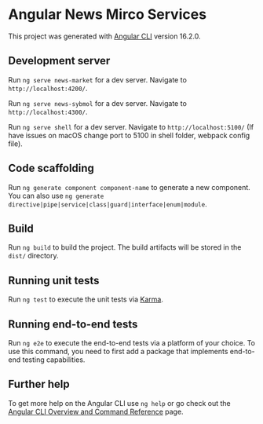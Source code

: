 # Angular News Mirco Services

This project was generated with [Angular CLI](https://github.com/angular/angular-cli) version 16.2.0.

## Development server

Run `ng serve news-market` for a dev server. Navigate to `http://localhost:4200/`.

Run `ng serve news-sybmol` for a dev server. Navigate to `http://localhost:4300/`.

Run `ng serve shell` for a dev server. Navigate to `http://localhost:5100/` (If have issues on macOS change port to 5100 in shell folder, webpack config file).

## Code scaffolding

Run `ng generate component component-name` to generate a new component. You can also use `ng generate directive|pipe|service|class|guard|interface|enum|module`.

## Build

Run `ng build` to build the project. The build artifacts will be stored in the `dist/` directory.

## Running unit tests

Run `ng test` to execute the unit tests via [Karma](https://karma-runner.github.io).

## Running end-to-end tests

Run `ng e2e` to execute the end-to-end tests via a platform of your choice. To use this command, you need to first add a package that implements end-to-end testing capabilities.

## Further help

To get more help on the Angular CLI use `ng help` or go check out the [Angular CLI Overview and Command Reference](https://angular.io/cli) page.
